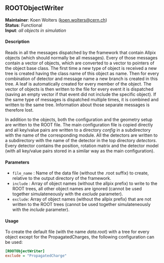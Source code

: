 ## ROOTObjectWriter
**Maintainer**: Koen Wolters (<koen.wolters@cern.ch>)  
**Status**: Functional  
**Input**: *all objects in simulation*

#### Description
Reads in all the messages dispatched by the framework that contain Allpix objects (which should normally be all messages). Every of those messages contain a vector of objects, which are converted to a vector to pointers of the object base class. The first time a new type of object is received a new tree is created having the class name of this object as name. Then for every combination of detector and message name a new branch is created in this tree. A leaf is automatically created for every member of the object. The vector of objects is then written to the file for every event it is dispatched (saving an empty vector if that event did not include the specific object). If the same type of messages is dispatched multiple times, it is combined and written to the same tree. Information about those separate messages is therefore lost. 

In addition to the objects, both the configuration and the geometry setup are written to the ROOT file. The main configuration file is copied directly and all key/value pairs are written to a directory *config* in a subdirectory with the name of the corresponding module. All the detectors are written to a subdirectory with the name of the detector in the top directory *detectors*. Every detector contains the position, rotation matrix and the detector model (with all key/value pairs stored in a similar way as the main configuration).

#### Parameters
* `file_name` : Name of the data file (without the .root suffix) to create, relative to the output directory of the framework.
* `include` : Array of object names (without the allpix prefix) to write to the ROOT trees, all other object names are ignored (cannot be used together simulateneously with the *exclude* parameter).
* `exclude`: Array of object names (without the allpix prefix) that are not written to the ROOT trees (cannot be used together simulateneously with the *include* parameter).

#### Usage
To create the default file (with the name *data.root*) with a tree for every object except for the PropagatedCharges, the following configuration can be used:

```ini
[ROOTObjectWriter]
exclude = "PropagatedCharge"
```
